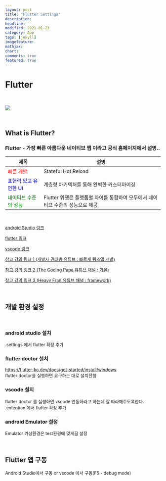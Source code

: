 ```yaml
---
layout: post
title: "Flutter Settings"
description: 
headline: 
modified: 2021-01-23
category: App
tags: [jekyll]
imagefeature: 
mathjax: 
chart: 
comments: true
featured: true
---
```



# Flutter

<p>&nbsp;</p>

<img src="https://storage.googleapis.com/bskim_bucket/gitBlog/flutterApp/20210123/20210123_102817.png">

<p>&nbsp;</p>

## What is Flutter?
### Flutter - 가장 빠른 아름다운 네이티브 앱 이라고 공식 홈페이지에서 설명..

|제목|설명|
|---|---|
|<span style="color:red; font-size:1em;">빠른 개발</span>|Stateful Hot Reload|
|<span style="color:blue; font-size:1em;">표현력 있고 유연한 UI</span>|계층형 아키텍처를 통해 완벽한 커스터마이징|
|<span style="color:green; font-size:1em;">네이티브 수준의 성능</span>|Flutter 위젯은 플랫폼별 차이를 통합하여 모두에서 네이티브 수준의 성능으로 제공|

<p>&nbsp;</p>

[android Studio 링크](https://developer.android.com/studio)

[flutter 링크](https://flutter.dev/?gclid=CjwKCAiAr6-ABhAfEiwADO4sfWgVvTM2VWmK_mW7OgqAwquNBomJwMAEUFLRf7AJB7yYtMZe6F4nKBoCW6EQAvD_BwE&gclsrc=aw.ds)

[vscode 링크](https://code.visualstudio.com/)

[참고 강의 링크 1 (개발자 권태뽕 유튜브 : 빠르게 퀴즈앱 개발)](https://www.youtube.com/channel/UCKmMoTLPAesXAav0tAUOjUg)

[참고 강의 링크 2 (The Coding Papa 유튜브 채널 : 기본)](https://www.youtube.com/channel/UCUH2DSbsNUz2sW3kBNn4ibw)

[참고 강의 링크 3 (Heavy Fran 유튜브 채널 : framework)](https://www.youtube.com/channel/UCqxo_5t5-_Uhq9TfhTAat0A)

<p>&nbsp;</p>

## 개발 환경 설정

<p>&nbsp;</p>

###  android studio 설치
.settings 에서 flutter 확장 추가
### flutter doctor 설치
https://flutter-ko.dev/docs/get-started/install/windows
<br>
flutter doctor를 실행하면 요구하는 대로 설치진행

### vscode 설치
flutter doctor 를 실행하면 vscode 연동하라고 하는데 잘 따라해주도록한다.<br>
.extention 에서 flutter 확장 추가

### android Emulator 설정
Emulator 가상환경은 test환경에 맞게끔 설정

<p>&nbsp;</p>

## Flutter 앱 구동
Android Studio에서 구동 or vscode 에서 구동(F5 - debug mode) 
<p>&nbsp;</p>
